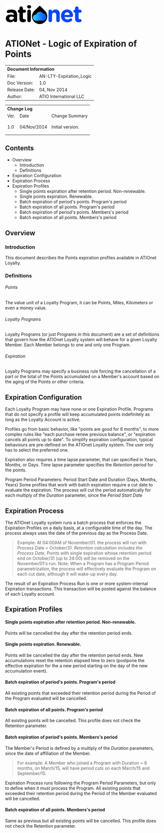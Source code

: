 ![ationetlogo](/Content/Images/ATIOnetLogo_250x70.png)

# ATIONet - Logic of Expiration of Points

<table>
	<tr>
		<th colspan="2" align="left">
			Document Information
		</th>
	</tr>
	<tr>
		<td>
			File:
		</td>
		<td>
			AN-LTY-Expiration_Logic
		</td>
	</tr>
	<tr>
		<td>
			Doc Version:
		</td>
		<td>
			1.0
		</td>
	</tr>
	<tr>
		<td>
			Release Date:
		</td>
		<td>
			04, Nov 2014
		</td>
	</tr>
	<tr>
		<td>
			Author:
		</td>
		<td>
			ATIO International LLC
		</td>
	</tr>
</table>

<table>
	<tr>
		<th colspan="3" align="left">
			Change Log
		</th>
	</tr>
	<tr>
		<td>
			Ver.
		</td>
		<td>
			Date
		</td>
		<td>
			Change Summary
		</td>
	</tr>
	<tr valign="top">
		<td>
			<p>1.0</p>
		</td>
		<td>
			<p>04/Nov/2014</p>
		</td>
		<td>
			<p>Initial version.</p>
		</td>
	</tr>
</table>

## Contents

<!-- MarkdownTOC depth=4 -->

- Overview
	- Introduction
	- Definitions
- Expiration Configuration
- Expiration Process
- Expiration Profiles
	- Single points expiration after retention period. Non-renewable.
	- Single points expiration. Renewable.
	- Batch expiration of period's points. Program's period
	- Batch expiration of all points. Program's period
	- Batch expiration of period's points. Members's period
	- Batch expiration of all points. Members's period

<!-- /MarkdownTOC -->

## Overview

### Introduction

This document describes the Points expiration profiles available in ATIOnet Loyalty.

### Definitions

###### Points
The value unit of a Loyalty Program, it can be Points, Miles, Kilometers or even a money value.

###### Loyalty Programs
Loyalty Programs (or just Programs in this document) are a set of definitions that govern how the ATIOnet Loyalty system will behave for a given Loyalty Member. Each Member belongs to one and only one Program.

###### Expiration
Loyalty Programs may specify a business rule forcing the cancellation of a part or the total of the Points accumulated on a Member's account based on the aging of the Points or other criteria. 

## Expiration Configuration
Each Loyalty Program may have none or one Expiration Profile. Programs that do not specify a profile will keep accumulated points indefinitely as long as the Loyalty Account is active. 

Profiles go from basic behavior, like "points are good for 6 months", to more complex rules like "each purchase renew previous balance", or "expiration cancels all points up to date". To simplify expiration configuration, typical behaviours are pre-defined on the ATIOnet Loyalty system. The user only has to select the preferred one.  

Expiration also requires a time lapse parameter, that can specified in Years, Months, or Days. Time lapse parameter specifies the _Retention_ period for the points.

Program Period Parameters: Period Start Date and Duration (Days, Months, Years)	
Some profiles that work with batch expiration require a cut date to evaluate the expiration. The process will cut the period automatically for each multiply of the _Duration_ parameter, since the _Period Start Date_

## Expiration Process

The ATIOnet Loyalty system runs a batch process that enforces the Expiration Profiles on a daily basis, at a configurable time of the day. The process always uses the date of the previous day as the Process Date. 
>Example: At 04:00AM of November/01. the process will run with Process Date = October/31. _Retention calculation includes the Process Date_, Points with single expiration whose retention period end on October/31 (up to 24:00) will be removed on the November/01's run.
>Note: When a Program has a Program Period parametrization, the process will effectively evaluate the Program on each cut date, although it will wake-up every day.

The result of an Expiration Process Run is one or more system-internal Expiration transactions. This transaction will be posted against the balance of each Loyalty account.

## Expiration Profiles

#### Single points expiration after retention period. Non-renewable.
Points will be cancelled the day after the retention period ends.

#### Single points expiration. Renewable.
Points will be cancelled the day after the retention period ends. New accumulations reset the retention elapsed time to zero (postpone the effective expiration for the a new period starting on the day of the new accumulation event).

#### Batch expiration of period's points. Program's period
All existing points that exceeded their retention period during the Period of the Program evaluated will be cancelled.

#### Batch expiration of all points. Program's period
All existing points will be cancelled. This profile does not check the Retention parameter.

#### Batch expiration of period's points. Members's period
The Member's Period is defined by a multiply of the _Duration_ parameters, since the date of affiliation of the Member.
>For example: A Member who joined a Program with Duration = 6 months, on March/15, will have period cuts on each March/15 and September/15.

Expiration Process runs following the Program Period Parameters, but only to define when it must process the Program. 
All existing points that exceeded their retention period during the Period of the Member evaluated will be cancelled.

#### Batch expiration of all points. Members's period
Same as previous but all existing points will be cancelled. This profile does not check the Retention parameter.



